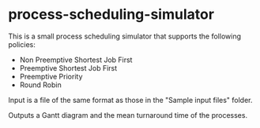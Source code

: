 # process-scheduling-simulator

This is a small process scheduling simulator that supports the following policies:

* Non Preemptive Shortest Job First
* Preemptive Shortest Job First
* Preemptive Priority
* Round Robin

Input is a file of the same format as those in the "Sample input files" folder.

Outputs a Gantt diagram and the mean turnaround time of the processes.
